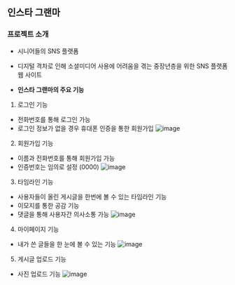 ## 인스타 그랜마

### 프로젝트 소개

- 시니어들의 SNS 플랫폼
- 디지털 격차로 인해 소셜미디어 사용에 어려움을 겪는 중장년층을 위한 SNS 플랫폼 웹 사이트

- **인스타 그랜마의 주요 기능**

1. 로그인 기능

- 전화번호를 통해 로그인 가능
- 로그인 정보가 없을 경우 휴대폰 인증을 통한 회원가입
  ![image](https://github.com/seokahi/insta_grandma/assets/73926393/3609eb51-da76-4779-acc0-66f1fee9ddbc)

2. 회원가입 기능

- 이름과 전화번호를 통해 회원가입 가능
- 인증번호는 임의로 설정 (0000)
  ![image](https://github.com/seokahi/insta_grandma/assets/73926393/e72ac18e-2304-424c-b54a-00c338bd5b40)

3. 타임라인 기능

- 사용자들이 올린 게시글을 한번에 볼 수 있는 타임라인 기능
- 이모지를 통한 공감 기능
- 댓글을 통해 사용자간 의사소통 가능
  ![image](https://github.com/seokahi/insta_grandma/assets/73926393/2c96e390-c378-466a-9322-4b8edc2e98af)

4. 마이페이지 기능

- 내가 쓴 글들을 한 눈에 볼 수 있는 기능
  ![image](https://github.com/seokahi/insta_grandma/assets/73926393/8ea2673f-ee7c-4d56-9fc4-a9d38e4fb147)

5. 게시글 업로드 기능

- 사진 업로드 기능
  ![image](https://github.com/seokahi/insta_grandma/assets/73926393/2362f96f-5418-40e9-a20d-5dffafef6c6c)
